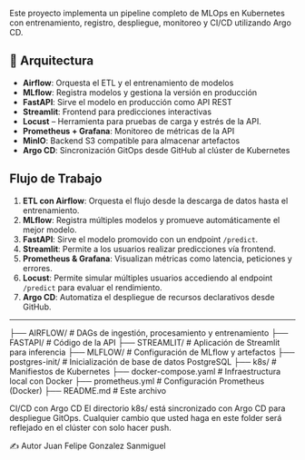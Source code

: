 Este proyecto implementa un pipeline completo de MLOps en Kubernetes con entrenamiento, registro, despliegue, monitoreo y CI/CD utilizando Argo CD.

## 🚀 Arquitectura

- **Airflow**: Orquesta el ETL y el entrenamiento de modelos
- **MLflow**: Registra modelos y gestiona la versión en producción
- **FastAPI**: Sirve el modelo en producción como API REST
- **Streamlit**: Frontend para predicciones interactivas
- **Locust** – Herramienta para pruebas de carga y estrés de la API.
- **Prometheus + Grafana**: Monitoreo de métricas de la API
- **MinIO**: Backend S3 compatible para almacenar artefactos
- **Argo CD**: Sincronización GitOps desde GitHub al clúster de Kubernetes


##  Flujo de Trabajo

1. **ETL con Airflow**: Orquesta el flujo desde la descarga de datos hasta el entrenamiento.
2. **MLflow**: Registra múltiples modelos y promueve automáticamente el mejor modelo.
3. **FastAPI**: Sirve el modelo promovido con un endpoint `/predict`.
4. **Streamlit**: Permite a los usuarios realizar predicciones vía frontend.
5. **Prometheus & Grafana**: Visualizan métricas como latencia, peticiones y errores.
6. **Locust**: Permite simular múltiples usuarios accediendo al endpoint `/predict` para evaluar el rendimiento.
7. **Argo CD**: Automatiza el despliegue de recursos declarativos desde GitHub.

---

├── AIRFLOW/ # DAGs de ingestión, procesamiento y entrenamiento
├── FASTAPI/ # Código de la API
├── STREAMLIT/ # Aplicación de Streamlit para inferencia
├── MLFLOW/ # Configuración de MLflow y artefactos
├── postgres-init/ # Inicialización de base de datos PostgreSQL
├── k8s/ # Manifiestos de Kubernetes
├── docker-compose.yaml # Infraestructura local con Docker
├── prometheus.yml # Configuración Prometheus (Docker)
├── README.md # Este archivo


CI/CD con Argo CD
El directorio k8s/ está sincronizado con Argo CD para despliegue GitOps. Cualquier cambio que usted haga en este folder será reflejado en el clúster con solo hacer push.

✍️ Autor Juan Felipe Gonzalez Sanmiguel 

